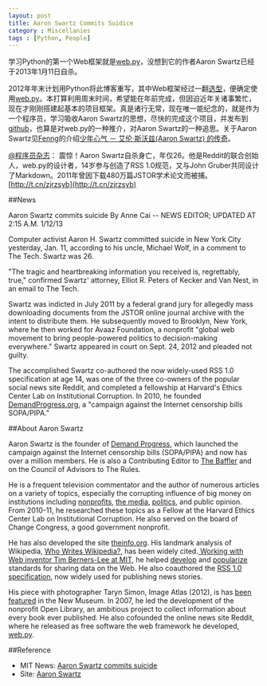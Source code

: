 ```yaml
---
layout: post
title: Aaron Swartz Commits Suidice
category : Miscellanies
tags : [Python, People]
---
```


学习Python的第一个Web框架就是[web.py](http://webpy.org/)，没想到它的作者Aaron Swartz已经于2013年1月11日自杀。

2012年年末计划用Python将此博客重写，其中Web框架经过一翻[选型](http://wiki.woodpecker.org.cn/moin/PyWebFrameList)，便确定使用[web.py](http://webpy.org/)。本打算利用周末时间，希望能在年前完成，但因迫近年关诸事繁忙，现在才刚刚搭建起基本的项目框架。真是诸行无常，现在唯一能纪念的，就是作为一个程序员，学习吸收Aaron Swartz的思想，尽快的完成这个项目，并发布到[github](http://github.com/)，也算是对web.py的一种推介，对Aaron Swartz的一种追思。关于Aaron Swartz见[Fenng](http://dbanotes.net/siteinfo.html)的介绍[少年心气 － 艾伦·斯沃兹(Aaron Swartz) 的传奇](http://dbanotes.net/geek/aaron-swartz_smells-like-teen-spirit.html)。

[@程序员杂志](http://e.weibo.com/programmermag)：
震惊！Aaron Swartz自杀身亡，年仅26。他是Reddit的联合创始人，web.py的设计者，14岁参与创造了RSS 1.0规范，又与John Gruber共同设计了Markdown。2011年曾因下载480万篇JSTOR学术论文而被捕。[http://t.cn/zjrzsyb](http://t.cn/zjrzsyb)

##News

Aaron Swartz commits suicide By Anne Cai -- NEWS EDITOR; UPDATED AT 2:15 A.M. 1/12/13

Computer activist Aaron H. Swartz committed suicide in New York City yesterday, Jan. 11, according to his uncle, Michael Wolf, in a comment to The Tech. Swartz was 26.

"The tragic and heartbreaking information you received is, regrettably, true," confirmed Swartz' attorney, Elliot R. Peters of Kecker and Van Nest, in an email to The Tech.

Swartz was indicted in July 2011 by a federal grand jury for allegedly mass downloading documents from the JSTOR online journal archive with the intent to distribute them. He subsequently moved to Brooklyn, New York, where he then worked for Avaaz Foundation, a nonprofit "global web movement to bring people-powered politics to decision-making everywhere." Swartz appeared in court on Sept. 24, 2012 and pleaded not guilty.

The accomplished Swartz co-authored the now widely-used RSS 1.0 specification at age 14, was one of the three co-owners of the popular social news site Reddit, and completed a fellowship at Harvard's Ethics Center Lab on Institutional Corruption. In 2010, he founded [DemandProgress.org](http://demandprogress.org/), a "campaign against the Internet censorship bills SOPA/PIPA."

##About Aaron Swartz

Aaron Swartz is the founder of [Demand Progress](http://demandprogress.org), which launched the campaign against the Internet censorship bills (SOPA/PIPA) and now has over a million members. He is also a Contributing Editor to [The Baffler](http://thebaffler.com/) and on the Council of Advisors to The Rules.

He is a frequent television commentator and the author of numerous articles on a variety of topics, especially the corrupting influence of big money on institutions including [nonprofits](http://aaronsw.jottit.com/rachelcarson), [the media](http://www.aaronsw.com/weblog/newobjectivity), [politics](http://crookedtimber.org/2009/05/01/political-entrepreneurs-and-lunatics-with-money/), and public opinion. From 2010-11, he researched these topics as a Fellow at the Harvard Ethics Center Lab on Institutional Corruption. He also served on the board of Change Congress, a good government nonprofit.

He has also developed the site [theinfo.org](http://theinfo.org/). His landmark analysis of Wikipedia, [Who Writes Wikipedia?](http://www.aaronsw.com/weblog/whowriteswikipedia), has been widely cited.[ Working with Web inventor Tim Berners-Lee at MIT](http://www.w3.org/2001/sw/RDFCore/members.html), he helped [develop](https://tools.ietf.org/html/rfc3870) and [popularize](http://logicerror.com/semanticWeb-long) standards for sharing data on the Web. He also coauthored the [RSS 1.0 specification](http://purl.org/rss/1.0/), now widely used for publishing news stories.

His piece with photographer Taryn Simon, Image Atlas (2012), is has [been featured](http://www.newmuseum.org/exhibitions/view/taryn-simon-cultural-differences) in the New Museum. In 2007, he led the development of the nonprofit Open Library, an ambitious project to collect information about every book ever published. He also cofounded the online news site Reddit, where he released as free software the web framework he developed, [web.py](http://webpy.org/).

##Reference

* MIT News: [Aaron Swartz commits suicide](http://tech.mit.edu/V132/N61/swartz.html?comments#comments)
* Site: [Aaron Swartz](http://www.aaronsw.com/)
